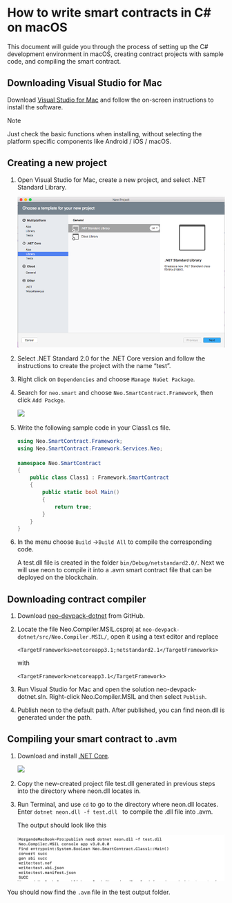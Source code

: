 # How to write smart contracts in C# on macOS

This document will guide you through the process of setting up the C# development environment in macOS, creating contract projects with sample code, and compiling the smart contract.

## Downloading Visual Studio for Mac 

Download [Visual Studio for Mac](https://www.visualstudio.com/vs/mac/) and follow the on-screen instructions to install the software. 

> [!Note]
>
> Just check the basic functions when installing, without selecting the platform specific components like Android / iOS / macOS.

## Creating a new project

1. Open Visual Studio for Mac, create a new project, and select .NET Standard Library.

   ![](../../assets/mac4.png)

2. Select .NET Standard 2.0 for the .NET Core version and follow the instructions to create the project with the name “test”.

3. Right click on `Dependencies` and choose `Manage NuGet Package`. 

4. Search for `neo.smart` and choose `Neo.SmartContract.Framework`, then click `Add Packge`.

   ![](../../../zh-cn/sc/assets/mac5.jpg)

5. Write the following sample code in your Class1.cs file.

   ```c#
   using Neo.SmartContract.Framework;
   using Neo.SmartContract.Framework.Services.Neo;
   
   namespace Neo.SmartContract
   {
       public class Class1 : Framework.SmartContract
       {
           public static bool Main()
           {
               return true;
           }
       }
   }
   ```

6. In the menu choose `Build` ->`Build All` to compile the corresponding code. 

   A test.dll file is created in the folder `bin/Debug/netstandard2.0/`.  Next we will use neon to compile it into a .avm smart contract file that can be deployed on the blockchain.

## Downloading contract compiler

1. Download [neo-devpack-dotnet](https://github.com/neo-project/neo-devpack-dotnet) from GitHub. 

2. Locate the file Neo.Compiler.MSIL.csproj at `neo-devpack-dotnet/src/Neo.Compiler.MSIL/`, open it using a text editor and replace 

   ```
   <TargetFrameworks>netcoreapp3.1;netstandard2.1</TargetFrameworks>
   ```
   with
   ```
   <TargetFramework>netcoreapp3.1</TargetFramework>
   ```
   
3. Run Visual Studio for Mac and open the solution neo-devpack-dotnet.sln. Right-click Neo.Compiler.MSIL and then select `Publish`.

4. Publish neon to the default path. After published, you can find neon.dll is generated under the path.



## Compiling your smart contract to .avm

1. Download and install [.NET Core](https://www.microsoft.com/net/download/macos ).

   ![](../../../zh-cn/sc/assets/mac8.jpg)

2. Copy the new-created project file test.dll generated in previous steps into the directory where neon.dll locates in.

3. Run Terminal, and use `cd` to go to the directory where neon.dll locates. Enter `dotnet neon.dll -f test.dll `  to compile the .dll file into .avm.

   The output should look like this
   
   ![](../../../zh-cn/sc/assets/mac0.jpg)

You should now find the `.avm` file in the test output folder.